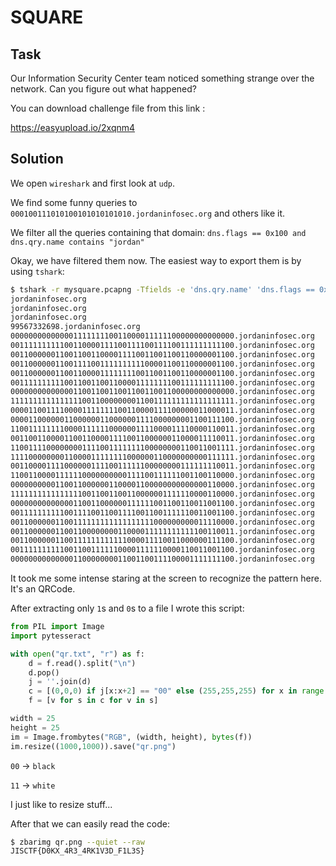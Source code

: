 # SQUARE

## Task

Our Information Security Center team noticed something strange over the network. Can you figure out what happened?

You can download challenge file from this link :

https://easyupload.io/2xqnm4

## Solution

We open `wireshark` and first look at `udp`.

We find some funny queries to `000100111010100101010101010.jordaninfosec.org` and others like it.

We filter all the queries containing that domain: `dns.flags == 0x100 and dns.qry.name contains "jordan"`

Okay, we have filtered them now. The easiest way to export them is by using `tshark`:

```bash
$ tshark -r mysquare.pcapng -Tfields -e 'dns.qry.name' 'dns.flags == 0x100 and dns.qry.name contains "jordan"'
jordaninfosec.org
jordaninfosec.org
jordaninfosec.org
99567332698.jordaninfosec.org
00000000000000111111110011000011111100000000000000.jordaninfosec.org
00111111111100110000111100111100111100111111111100.jordaninfosec.org
00110000001100110011000011110011001100110000001100.jordaninfosec.org
00110000001100111100111111111100001100110000001100.jordaninfosec.org
00110000001100110000111111110011001100110000001100.jordaninfosec.org
00111111111100110011001100001111111100111111111100.jordaninfosec.org
00000000000000110011001100110011001100000000000000.jordaninfosec.org
11111111111111110011000000001100111111111111111111.jordaninfosec.org
00001100111100001111111100110000111100000011000011.jordaninfosec.org
00001100000011000000110000001111000000001100111100.jordaninfosec.org
11001111111100001111110000001111000011110000110011.jordaninfosec.org
00110011000011001100001111001100000011000011110011.jordaninfosec.org
11001111000000001111001111111100000000110011001111.jordaninfosec.org
11110000000011000011111111000000110000000000111111.jordaninfosec.org
00110000111100000011110011111100000000111111110011.jordaninfosec.org
11001100001111110000000000111100111111001100110000.jordaninfosec.org
00000000001100110000001100001100000000000000110000.jordaninfosec.org
11111111111111110011001100110000001111110000110000.jordaninfosec.org
00000000000000110011000000111111001100110011001100.jordaninfosec.org
00111111111100111100110011110011001111110011001100.jordaninfosec.org
00110000001100111111111111111111000000000011110000.jordaninfosec.org
00110000001100110000000011000011111111111100110011.jordaninfosec.org
00110000001100111111111111000011110011000000111100.jordaninfosec.org
00111111111100110011111100001111110000110011001100.jordaninfosec.org
00000000000000110000000011001100111100001111111100.jordaninfosec.org
```

It took me some intense staring at the screen to recognize the pattern here. It's an QRCode.

After extracting only `1`s and `0`s to a file I wrote this script:

```python
from PIL import Image
import pytesseract

with open("qr.txt", "r") as f:
    d = f.read().split("\n")
    d.pop()
    j = ''.join(d)
    c = [(0,0,0) if j[x:x+2] == "00" else (255,255,255) for x in range(0, len(j), 2)]
    f = [v for s in c for v in s]

width = 25
height = 25
im = Image.frombytes("RGB", (width, height), bytes(f))
im.resize((1000,1000)).save("qr.png")
```

`00` -> `black`

`11` -> `white`

I just like to resize stuff...

After that we can easily read the code:

```bash
$ zbarimg qr.png --quiet --raw
JISCTF{D0KX_4R3_4RK1V3D_F1L3S}
```
